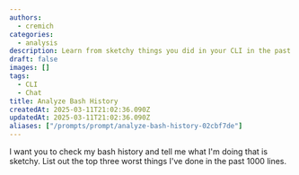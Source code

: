 ```yaml
---
authors:
  - cremich
categories:
  - analysis
description: Learn from sketchy things you did in your CLI in the past and their risks
draft: false
images: []
tags:
  - CLI
  - Chat
title: Analyze Bash History
createdAt: 2025-03-11T21:02:36.090Z
updatedAt: 2025-03-11T21:02:36.090Z
aliases: ["/prompts/prompt/analyze-bash-history-02cbf7de"]
---
```


I want you to check my bash history and tell me what I'm doing that is sketchy. List out the top three worst things I've done in the past 1000 lines.
